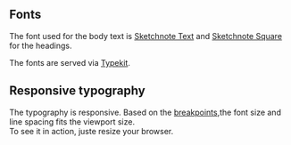 ## Fonts

The font used for the body text is [Sketchnote Text](https://typekit.com/fonts/sketchnote-text) and [Sketchnote Square](https://typekit.com/fonts/sketchnote-square) for the headings.

The fonts are served via [Typekit](https://typekit.com/fonts/).

## Responsive typography

The typography is responsive. Based on the [breakpoints](docs.html#breakpoints),the font size and line spacing fits the viewport size.  
To see it in action, juste resize your browser.
